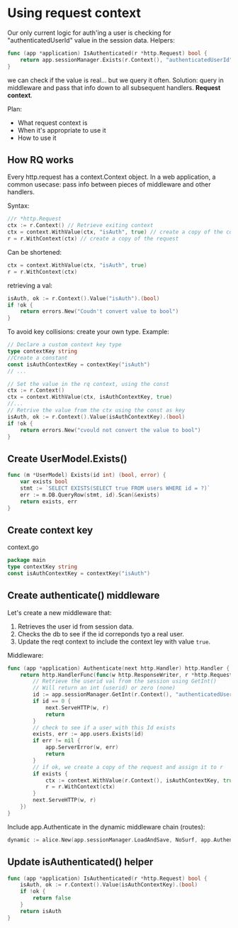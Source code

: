 # Using request context 

Our only current logic for auth'ing a user is checking for "authenticatedUserId" value in the session data. Helpers:
```go
func (app *application) IsAuthenticated(r *http.Request) bool {
	return app.sessionManager.Exists(r.Context(), "authenticatedUserId")
}
```
we can check if the value is real... but we query it often. 
Solution: query in middleware and pass that info down to all subsequent handlers. **Request context**.

Plan: 
* What request context is
* When it's appropriate to use it
* How to use it

## How RQ works 

Every http.request has a context.Context object. 
In a web application, a common usecase: pass info between pieces of middleware and other handlers. 

Syntax:
```go
//r *http.Request
ctx := r.Context() // Retrieve exiting context
ctx = context.WithValue(ctx, "isAuth", true) // create a copy of the context, including a new value
r = r.WithContext(ctx) // create a copy of the request 
```
Can be shortened:
```go
ctx = context.WithValue(ctx, "isAuth", true)
r = r.WithContext(ctx) 
```
retrieving a val:
```go
isAuth, ok := r.Context().Value("isAuth").(bool)
if !ok {
    return errors.New("Coudn't convert value to bool")
}
```
To avoid key collisions: create your own type. Example:
```go
// Declare a custom context key type 
type contextKey string
//Create a constant
const isAuthContextKey = contextKey("isAuth")
// ...

// Set the value in the rq context, using the const
ctx := r.Context()
ctx = context.WithValue(ctx, isAuthContextKey, true)
//...  
// Retrive the value from the ctx using the const as key
isAuth, ok := r.Context().Value(isAuthContextKey).(bool)
if !ok {
	return errors.New("cvould not convert the value to bool")
}
```

## Create UserModel.Exists()

```go
func (m *UserModel) Exists(id int) (bool, error) {
	var exists bool
	stmt := `SELECT EXISTS(SELECT true FROM users WHERE id = ?)`
	err := m.DB.QueryRow(stmt, id).Scan(&exists)
	return exists, err
}
```
## Create context key 

context.go
```go
package main
type contextKey string
const isAuthContextKey = contextKey("isAuth")
```

## Create authenticate() middleware

Let's create a new middleware that:
1. Retrieves the user id from session data.
2. Checks the db to see if the id correponds tyo a real user. 
3. Update the reqt context to include the context ley with value `true`. 

Middleware: 
```go
func (app *application) Authenticate(next http.Handler) http.Handler {
	return http.HandlerFunc(func(w http.ResponseWriter, r *http.Request) {
		// Retrieve the userid val from the session using GetInt()
		// Will return an int (userid) or zero (none)
		id := app.sessionManager.GetInt(r.Context(), "authenticatedUserId")
		if id == 0 {
			next.ServeHTTP(w, r)
			return
		}
		// check to see if a user with this Id exists
		exists, err := app.users.Exists(id)
		if err != nil {
			app.ServerError(w, err)
			return
		}
		// if ok, we create a copy of the request and assign it to r 
		if exists {
			ctx := context.WithValue(r.Context(), isAuthContextKey, true)
			r = r.WithContext(ctx)
		}
		next.ServeHTTP(w, r)
	})
}
```
Include app.Authenticate in the dynamic middleware chain (routes):
```go
dynamic := alice.New(app.sessionManager.LoadAndSave, NoSurf, app.Authenticate)
```

## Update isAuthenticated() helper 

```go
func (app *application) IsAuthenticated(r *http.Request) bool {
	isAuth, ok := r.Context().Value(isAuthContextKey).(bool)
	if !ok {
		return false
	}
	return isAuth
}
```
